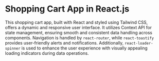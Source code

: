 # Shopping Cart App in React.js

This shopping cart app, built with React and styled using Tailwind CSS, offers a dynamic and responsive user interface. It utilizes Context API for state management, ensuring smooth and consistent data handling across components. Navigation is handled by `react-router`, while `react-toastify` provides user-friendly alerts and notifications. Additionally, `react-loader-spinner` is used to enhance the user experience with visually appealing loading indicators during data operations.
